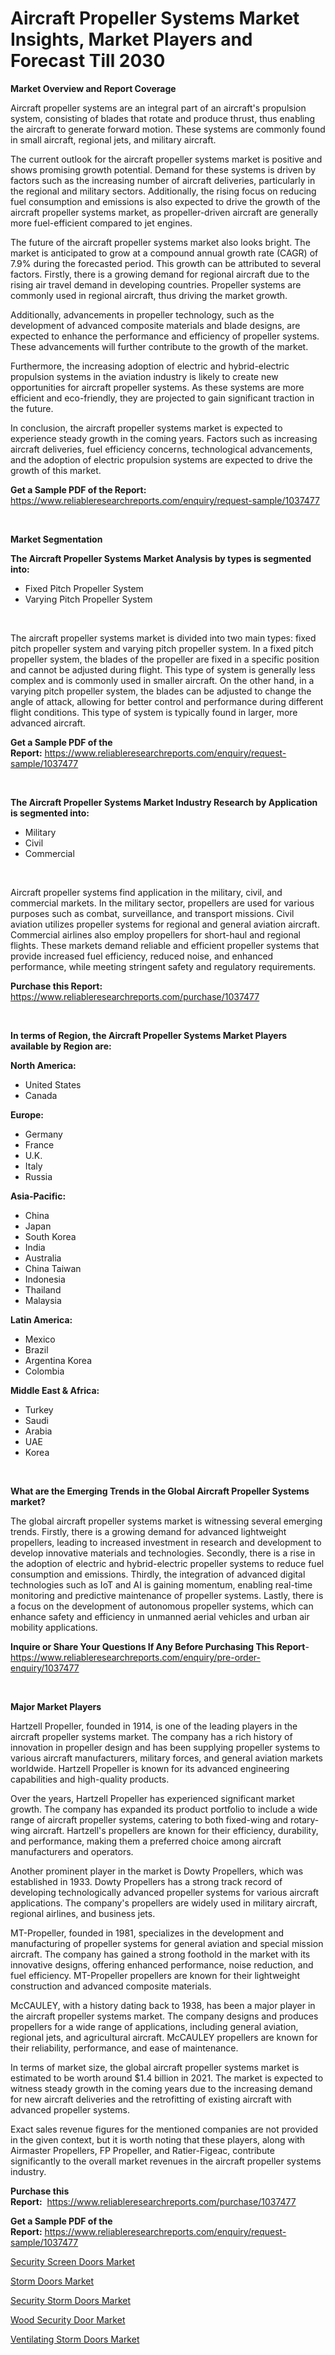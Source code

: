 <p><h1>Aircraft Propeller Systems Market Insights, Market Players and Forecast Till 2030</h1></p><p><strong>Market Overview and Report Coverage</strong></p>
<p><p>Aircraft propeller systems are an integral part of an aircraft's propulsion system, consisting of blades that rotate and produce thrust, thus enabling the aircraft to generate forward motion. These systems are commonly found in small aircraft, regional jets, and military aircraft.</p><p>The current outlook for the aircraft propeller systems market is positive and shows promising growth potential. Demand for these systems is driven by factors such as the increasing number of aircraft deliveries, particularly in the regional and military sectors. Additionally, the rising focus on reducing fuel consumption and emissions is also expected to drive the growth of the aircraft propeller systems market, as propeller-driven aircraft are generally more fuel-efficient compared to jet engines.</p><p>The future of the aircraft propeller systems market also looks bright. The market is anticipated to grow at a compound annual growth rate (CAGR) of 7.9% during the forecasted period. This growth can be attributed to several factors. Firstly, there is a growing demand for regional aircraft due to the rising air travel demand in developing countries. Propeller systems are commonly used in regional aircraft, thus driving the market growth.</p><p>Additionally, advancements in propeller technology, such as the development of advanced composite materials and blade designs, are expected to enhance the performance and efficiency of propeller systems. These advancements will further contribute to the growth of the market.</p><p>Furthermore, the increasing adoption of electric and hybrid-electric propulsion systems in the aviation industry is likely to create new opportunities for aircraft propeller systems. As these systems are more efficient and eco-friendly, they are projected to gain significant traction in the future.</p><p>In conclusion, the aircraft propeller systems market is expected to experience steady growth in the coming years. Factors such as increasing aircraft deliveries, fuel efficiency concerns, technological advancements, and the adoption of electric propulsion systems are expected to drive the growth of this market.</p></p>
<p><strong>Get a Sample PDF of the Report:</strong> <a href="https://www.reliableresearchreports.com/enquiry/request-sample/1037477">https://www.reliableresearchreports.com/enquiry/request-sample/1037477</a></p>
<p>&nbsp;</p>
<p><strong>Market Segmentation</strong></p>
<p><strong>The Aircraft Propeller Systems Market Analysis by types is segmented into:</strong></p>
<p><ul><li>Fixed Pitch Propeller System</li><li>Varying Pitch Propeller System</li></ul></p>
<p>&nbsp;</p>
<p><p>The aircraft propeller systems market is divided into two main types: fixed pitch propeller system and varying pitch propeller system. In a fixed pitch propeller system, the blades of the propeller are fixed in a specific position and cannot be adjusted during flight. This type of system is generally less complex and is commonly used in smaller aircraft. On the other hand, in a varying pitch propeller system, the blades can be adjusted to change the angle of attack, allowing for better control and performance during different flight conditions. This type of system is typically found in larger, more advanced aircraft.</p></p>
<p><strong>Get a Sample PDF of the Report:</strong>&nbsp;<a href="https://www.reliableresearchreports.com/enquiry/request-sample/1037477">https://www.reliableresearchreports.com/enquiry/request-sample/1037477</a></p>
<p>&nbsp;</p>
<p><strong>The Aircraft Propeller Systems Market Industry Research by Application is segmented into:</strong></p>
<p><ul><li>Military</li><li>Civil</li><li>Commercial</li></ul></p>
<p>&nbsp;</p>
<p><p>Aircraft propeller systems find application in the military, civil, and commercial markets. In the military sector, propellers are used for various purposes such as combat, surveillance, and transport missions. Civil aviation utilizes propeller systems for regional and general aviation aircraft. Commercial airlines also employ propellers for short-haul and regional flights. These markets demand reliable and efficient propeller systems that provide increased fuel efficiency, reduced noise, and enhanced performance, while meeting stringent safety and regulatory requirements.</p></p>
<p><strong>Purchase this Report:</strong>&nbsp; <a href="https://www.reliableresearchreports.com/purchase/1037477">https://www.reliableresearchreports.com/purchase/1037477</a></p>
<p>&nbsp;</p>
<p><strong>In terms of Region, the Aircraft Propeller Systems Market Players available by Region are:</strong></p>
<p>
    <p> <strong> North America: </strong>
        <ul>
            <li>United States</li>
            <li>Canada</li>
        </ul>
        </p> 
    <p> <strong> Europe: </strong>
        <ul>
            <li>Germany</li>
            <li>France</li>
            <li>U.K.</li>
            <li>Italy</li>
            <li>Russia</li>
        </ul>
        </p> 
    <p> <strong> Asia-Pacific: </strong>
        <ul>
            <li>China</li>
            <li>Japan</li>
            <li>South Korea</li>
            <li>India</li>
            <li>Australia</li>
            <li>China Taiwan</li>
            <li>Indonesia</li>
            <li>Thailand</li>
            <li>Malaysia</li>
        </ul>
        </p> 
    <p> <strong> Latin America: </strong>
        <ul>
            <li>Mexico</li>
            <li>Brazil</li>
            <li>Argentina Korea</li>
            <li>Colombia</li>
        </ul>
        </p> 
    <p> <strong> Middle East & Africa: </strong>
        <ul>
            <li>Turkey</li>
            <li>Saudi</li>
            <li>Arabia</li>
            <li>UAE</li>
            <li>Korea</li>
        </ul>
    </p>
    </p>
<p>&nbsp;</p>
<p><strong>What are the Emerging Trends in the Global Aircraft Propeller Systems market?</strong></p>
<p><p>The global aircraft propeller systems market is witnessing several emerging trends. Firstly, there is a growing demand for advanced lightweight propellers, leading to increased investment in research and development to develop innovative materials and technologies. Secondly, there is a rise in the adoption of electric and hybrid-electric propeller systems to reduce fuel consumption and emissions. Thirdly, the integration of advanced digital technologies such as IoT and AI is gaining momentum, enabling real-time monitoring and predictive maintenance of propeller systems. Lastly, there is a focus on the development of autonomous propeller systems, which can enhance safety and efficiency in unmanned aerial vehicles and urban air mobility applications.</p></p>
<p><strong>Inquire or Share Your Questions If Any Before Purchasing This Report</strong>- <a href="https://www.reliableresearchreports.com/enquiry/pre-order-enquiry/1037477">https://www.reliableresearchreports.com/enquiry/pre-order-enquiry/1037477</a></p>
<p>&nbsp;</p>
<p><strong>Major Market Players</strong></p>
<p><p>Hartzell Propeller, founded in 1914, is one of the leading players in the aircraft propeller systems market. The company has a rich history of innovation in propeller design and has been supplying propeller systems to various aircraft manufacturers, military forces, and general aviation markets worldwide. Hartzell Propeller is known for its advanced engineering capabilities and high-quality products.</p><p>Over the years, Hartzell Propeller has experienced significant market growth. The company has expanded its product portfolio to include a wide range of aircraft propeller systems, catering to both fixed-wing and rotary-wing aircraft. Hartzell's propellers are known for their efficiency, durability, and performance, making them a preferred choice among aircraft manufacturers and operators.</p><p>Another prominent player in the market is Dowty Propellers, which was established in 1933. Dowty Propellers has a strong track record of developing technologically advanced propeller systems for various aircraft applications. The company's propellers are widely used in military aircraft, regional airlines, and business jets.</p><p>MT-Propeller, founded in 1981, specializes in the development and manufacturing of propeller systems for general aviation and special mission aircraft. The company has gained a strong foothold in the market with its innovative designs, offering enhanced performance, noise reduction, and fuel efficiency. MT-Propeller propellers are known for their lightweight construction and advanced composite materials.</p><p>McCAULEY, with a history dating back to 1938, has been a major player in the aircraft propeller systems market. The company designs and produces propellers for a wide range of applications, including general aviation, regional jets, and agricultural aircraft. McCAULEY propellers are known for their reliability, performance, and ease of maintenance.</p><p>In terms of market size, the global aircraft propeller systems market is estimated to be worth around $1.4 billion in 2021. The market is expected to witness steady growth in the coming years due to the increasing demand for new aircraft deliveries and the retrofitting of existing aircraft with advanced propeller systems.</p><p>Exact sales revenue figures for the mentioned companies are not provided in the given context, but it is worth noting that these players, along with Airmaster Propellers, FP Propeller, and Ratier-Figeac, contribute significantly to the overall market revenues in the aircraft propeller systems industry.</p></p>
<p><strong>Purchase this Report:</strong>&nbsp;&nbsp;<a href="https://www.reliableresearchreports.com/purchase/1037477">https://www.reliableresearchreports.com/purchase/1037477</a></p>
<p></p>
<p><strong>Get a Sample PDF of the Report:</strong>&nbsp;<a href="https://www.reliableresearchreports.com/enquiry/request-sample/1037477">https://www.reliableresearchreports.com/enquiry/request-sample/1037477</a></p>
<p><p><a href="https://medium.com/@soloncarter2662/analyzing-security-screen-doors-market-global-industry-perspective-and-forecast-2023-to-2030-d1d403856215">Security Screen Doors Market</a></p><p><a href="https://medium.com/@eltaroberts2662/storm-doors-market-trends-forecast-and-competitive-analysis-to-2030-f8c79cc22202">Storm Doors Market</a></p><p><a href="https://medium.com/@samirmayert107/security-storm-doors-market-competitive-analysis-market-trends-and-forecast-to-2030-2b42355b7313">Security Storm Doors Market</a></p><p><a href="https://medium.com/@ransomjohns101/analyzing-wood-security-door-market-global-industry-perspective-and-forecast-2023-to-2030-827a1914e4af">Wood Security Door Market</a></p><p><a href="https://medium.com/@lottierunte2662/analyzing-ventilating-storm-doors-market-global-industry-perspective-and-forecast-2023-to-2030-b0b092528fd2">Ventilating Storm Doors Market</a></p></p>